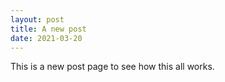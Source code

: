 ```yaml
---
layout: post
title: A new post
date: 2021-03-20
---
```


This is a new post page to see how this all works.
